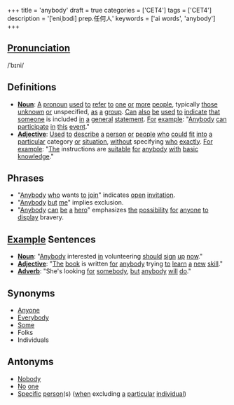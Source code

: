 +++
title = 'anybody'
draft = true
categories = ['CET4']
tags = ['CET4']
description = '[ˈeniˌbɔdi] prep.任何人'
keywords = ['ai words', 'anybody']
+++

## [Pronunciation](/post/pronunciation/)
/ˈbɪni/

## Definitions
- **[Noun](/post/noun/)**: [A](/post/a/) [pronoun](/post/pronoun/) [used](/post/used/) [to](/post/to/) [refer](/post/refer/) [to](/post/to/) [one](/post/one/) [or](/post/or/) [more](/post/more/) [people](/post/people/), typically [those](/post/those/) [unknown](/post/unknown/) [or](/post/or/) unspecified, [as](/post/as/) [a](/post/a/) [group](/post/group/). [Can](/post/can/) [also](/post/also/) [be](/post/be/) [used](/post/used/) [to](/post/to/) [indicate](/post/indicate/) [that](/post/that/) [someone](/post/someone/) is included [in](/post/in/) [a](/post/a/) [general](/post/general/) [statement](/post/statement/). [For](/post/for/) [example](/post/example/): "[Anybody](/post/anybody/) [can](/post/can/) [participate](/post/participate/) [in](/post/in/) [this](/post/this/) [event](/post/event/)."
- **[Adjective](/post/adjective/)**: [Used](/post/used/) [to](/post/to/) [describe](/post/describe/) [a](/post/a/) [person](/post/person/) [or](/post/or/) [people](/post/people/) [who](/post/who/) [could](/post/could/) [fit](/post/fit/) [into](/post/into/) [a](/post/a/) [particular](/post/particular/) category [or](/post/or/) [situation](/post/situation/), [without](/post/without/) specifying [who](/post/who/) [exactly](/post/exactly/). [For](/post/for/) [example](/post/example/): "[The](/post/the/) instructions are [suitable](/post/suitable/) [for](/post/for/) [anybody](/post/anybody/) [with](/post/with/) [basic](/post/basic/) [knowledge](/post/knowledge/)."

## Phrases
- "[Anybody](/post/anybody/) [who](/post/who/) wants [to](/post/to/) [join](/post/join/)" indicates [open](/post/open/) [invitation](/post/invitation/).
- "[Anybody](/post/anybody/) [but](/post/but/) [me](/post/me/)" implies exclusion.
- "[Anybody](/post/anybody/) [can](/post/can/) [be](/post/be/) [a](/post/a/) [hero](/post/hero/)" emphasizes [the](/post/the/) [possibility](/post/possibility/) [for](/post/for/) [anyone](/post/anyone/) [to](/post/to/) [display](/post/display/) bravery.

## [Example](/post/example/) Sentences
- **[Noun](/post/noun/)**: "[Anybody](/post/anybody/) interested [in](/post/in/) volunteering [should](/post/should/) [sign](/post/sign/) [up](/post/up/) [now](/post/now/)."
- **[Adjective](/post/adjective/)**: "[The](/post/the/) [book](/post/book/) is written [for](/post/for/) [anybody](/post/anybody/) trying [to](/post/to/) [learn](/post/learn/) [a](/post/a/) [new](/post/new/) [skill](/post/skill/)."
- **[Adverb](/post/adverb/)**: "She's looking [for](/post/for/) [somebody](/post/somebody/), [but](/post/but/) [anybody](/post/anybody/) [will](/post/will/) [do](/post/do/)."

## Synonyms
- [Anyone](/post/anyone/)
- [Everybody](/post/everybody/)
- [Some](/post/some/)
- Folks
- Individuals

## Antonyms
- [Nobody](/post/nobody/)
- [No](/post/no/) [one](/post/one/)
- [Specific](/post/specific/) [person](/post/person/)(s) ([when](/post/when/) excluding [a](/post/a/) [particular](/post/particular/) [individual](/post/individual/))
